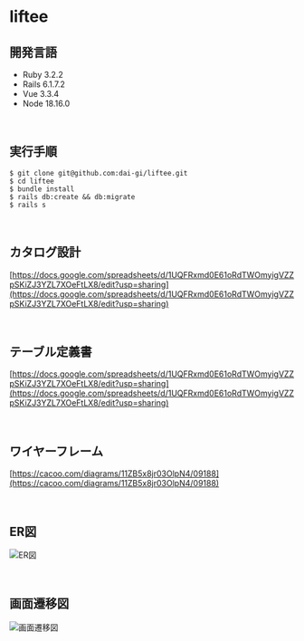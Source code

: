 # liftee

## 開発言語

- Ruby 3.2.2
- Rails 6.1.7.2
- Vue 3.3.4
- Node 18.16.0

</br>

## 実行手順

```plain text
$ git clone git@github.com:dai-gi/liftee.git
$ cd liftee
$ bundle install
$ rails db:create && db:migrate
$ rails s
```

</br>

## カタログ設計

[https://docs.google.com/spreadsheets/d/1UQFRxmd0E61oRdTWOmyigVZZpSKiZJ3YZL7XOeFtLX8/edit?usp=sharing](https://docs.google.com/spreadsheets/d/1UQFRxmd0E61oRdTWOmyigVZZpSKiZJ3YZL7XOeFtLX8/edit?usp=sharing)

</br>

## テーブル定義書

[https://docs.google.com/spreadsheets/d/1UQFRxmd0E61oRdTWOmyigVZZpSKiZJ3YZL7XOeFtLX8/edit?usp=sharing](https://docs.google.com/spreadsheets/d/1UQFRxmd0E61oRdTWOmyigVZZpSKiZJ3YZL7XOeFtLX8/edit?usp=sharing)

</br>

## ワイヤーフレーム

[https://cacoo.com/diagrams/11ZB5x8jr03OlpN4/09188](https://cacoo.com/diagrams/11ZB5x8jr03OlpN4/09188)

</br>

## ER図

![ER図](https://user-images.githubusercontent.com/59759668/231435795-cb554c95-df8e-4e1f-a34c-754c447091cb.png)

</br>

## 画面遷移図

![画面遷移図](https://user-images.githubusercontent.com/59759668/230751795-85035fb5-920a-4a1d-958b-478969531797.png)

